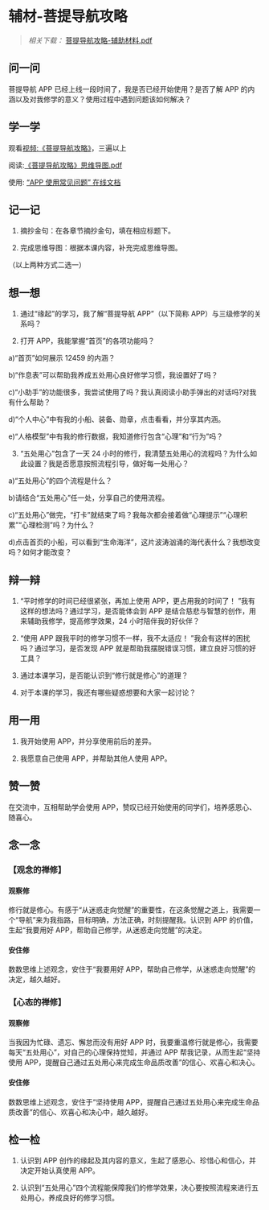 # 辅材-菩提导航攻略

> _相关下载：_ [菩提导航攻略-辅助材料.pdf](菩提导航攻略-辅助材料.pdf)

## 问一问

菩提导航 APP 已经上线一段时间了，我是否已经开始使用？是否了解 APP 的内涵以及对我修学的意义？使用过程中遇到问题该如何解决？

## 学一学

观看[视频:《菩提导航攻略》](https://www.youtube.com/watch?v=Qc2zLbpeQII)，三遍以上

阅读:[《菩提导航攻略》思维导图.pdf](菩提导航攻略-思维导图.pdf)

使用: [“APP 使用常见问题” 在线文档](https://docs.qq.com/doc/DTFNFU0dkR0VGTGt4)

## 记一记

1. 摘抄金句：在各章节摘抄金句，填在相应标题下。

2. 完成思维导图：根据本课内容，补充完成思维导图。

（以上两种方式二选一）

## 想一想

1. 通过“缘起”的学习，我了解“菩提导航 APP”（以下简称 APP）与三级修学的关系吗？

2. 打开 APP，我能掌握“首页”的各项功能吗？

a)“首页”如何展示 12459 的内涵？

b)“作息表”可以帮助我养成五处用心良好修学习惯，我设置好了吗？

c)“小助手”的功能很多，我尝试使用了吗？我认真阅读小助手弹出的对话吗?对我有什么帮助？

d)“个人中心”中有我的小船、装备、勋章，点击看看，并分享其内涵。

e)“人格模型”中有我的修行数据，我知道修行包含“心理”和“行为”吗？

3. “五处用心”包含了一天 24 小时的修行，我清楚五处用心的流程吗？为什么如此设置？我是否愿意按照流程引导，做好每一处用心？

a)“五处用心”的四个流程是什么？

b)请结合“五处用心”任一处，分享自己的使用流程。

c)“五处用心”做完，“打卡”就结束了吗？我每次都会接着做“心理提示”“心理积累”“心理检测”吗？为什么？

d)点击首页的小船，可以看到“生命海洋”，这片波涛汹涌的海代表什么？我想改变吗？如何才能改变？

## 辩一辩

1. “平时修学的时间已经很紧张，再加上使用 APP，更占用我的时间了！ ”我有这样的想法吗？通过学习，是否能体会到 APP 是结合慈悲与智慧的创作，用来辅助我修学，提高修学效果，24 小时陪伴我的好伙伴？

2. “使用 APP 跟我平时的修学习惯不一样，我不太适应！ ”我会有这样的困扰吗？通过学习，是否发现 APP 就是帮助我摆脱错误习惯，建立良好习惯的好工具？

3. 通过本课学习，是否能认识到“修行就是修心”的道理？

4. 对于本课的学习，我还有哪些疑惑想要和大家一起讨论？

## 用一用

1. 我开始使用 APP，并分享使用前后的差异。

2. 我愿意自己使用 APP，并帮助其他人使用 APP。

## 赞一赞

在交流中，互相帮助学会使用 APP，赞叹已经开始使用的同学们，培养感恩心、随喜心。

## 念一念

### 【观念的禅修】

#### 观察修

修行就是修心。有感于“从迷惑走向觉醒”的重要性，在这条觉醒之道上，我需要一个“导航”来为我指路，目标明确，方法正确，时刻提醒我。认识到 APP 的价值，生起“我要用好 APP，帮助自己修学，从迷惑走向觉醒”的决定。

#### 安住修

数数思维上述观念，安住于“我要用好 APP，帮助自己修学，从迷惑走向觉醒”的决定，越久越好。

### 【心态的禅修】

#### 观察修

当我因为忙碌、遗忘、懈怠而没有用好 APP 时，我要重温修行就是修心，我需要每天“五处用心”，对自己的心理保持觉知，并通过 APP 帮我记录，从而生起“坚持使用 APP，提醒自己通过五处用心来完成生命品质改善”的信心、欢喜心和决心。

#### 安住修

数数思维上述观念，安住于“坚持使用 APP，提醒自己通过五处用心来完成生命品质改善”的信心、欢喜心和决心中，越久越好。

## 检一检

1. 认识到 APP 创作的缘起及其内容的意义，生起了感恩心、珍惜心和信心，并决定开始认真使用 APP。

2. 认识到“五处用心”四个流程能保障我们的修学效果，决心要按照流程来进行五处用心，养成良好的修学习惯。
